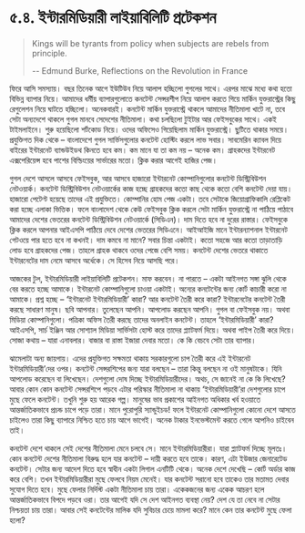 # ৫.৪. ইন্টারমিডিয়ারী লাইয়াবিলিটি প্রটেকশন

> Kings will be tyrants from policy when subjects are rebels from principle.
>
> -- Edmund Burke, Reflections on the Revolution in France

ফিরে আসি সমস্যায়। বছর তিনেক আগে ইউটিউব নিয়ে আলাপ হচ্ছিলো গুগলের সাথে। এরপর মাঝে মধ্যে কথা হতো বিভিন্ন ব্যাপার নিয়ে। আমাদের ধর্মীয় ব্যাপারগুলোতে কনটেন্ট সেন্সরশীপ নিয়ে আলাপ করতে গিয়ে মার্কিন যুক্তরাস্ট্রের কিছু রেগুলেশন নিয়ে ঘাটতে হচ্ছিলো। অনেকবারই। কনটেন্ট মার্কিন যুক্তরাস্ট্রে থাকলে আমাদের নীতিমালা খাটে না, তবে সেটা অন্যদেশে থাকলে গুগল মানবে সেদেশের নীতিমালা। কথা চলছিলো টুইটার আর ফেইসবুকের সাথে। একই টাইমলাইনে। শুরু হয়েছিলো শর্টকোড নিয়ে। ওদের অফিসেও গিয়েছিলাম মার্কিন যুক্তরাস্ট্রে। ছুটিতে থাকার সময়ে। প্রযুক্তিগত দিক থেকে – বাংলাদেশে গুগল সার্ভিসগুলোর কনটেন্ট হোস্টিং করলে লাভ সবার। সাবমেরিন ক্যাবল দিয়ে বাইরের ইন্টারনেট ব্যান্ডউইডথ কিনতে হবে কম। কম মানে যা তা কম নয় – অনেক কম। গ্রাহকদের ইন্টারনেট এক্সপেরিয়েন্স হবে পাশের বিল্ডিংয়ের সার্ভারের মতো। ক্লিক করার আগেই হাজির পেজ।

গুগল দেশে আসলে আসবে ফেইসবুক, আর আসবে হাজারো ইন্টারনেট কোম্পানিগুলোর কনটেন্ট ডিস্ট্রিবিউশন নেটওয়ার্ক। কনটেন্ট ডিস্ট্রিবিউশন নেটওয়ার্কের কাজ হচ্ছে গ্রাহকদের কতো কাছ থেকে কতো বেশি কনটেন্ট দেয়া যায়। হাজারো পেটেণ্ট হয়েছে তাদের এই প্রযুক্তিতে। কোম্পানির হোম পেজ একটা। তবে সেটাকে জিয়োগ্রাফিকালি রেপ্লিকেট করা হচ্ছে এলাকা ভিত্তিক। ফলে বাংলাদেশ থেকে কেউ ফেইসবুক ক্লিক করলে সেটা মার্কিন যুক্তরাস্ট্রে না পাঠিয়ে পাঠাবে আমাদের দেশের ভেতরের কনটেন্ট ডিস্ট্রিবিউশন নেটওয়ার্কে \(সিডিএন\)। দাম দিতে হবে না দুরের রাস্তার। ফেইসবুকে ক্লিক করলে আপনার আইএসপি পাঠিয়ে দেবে দেশের ভেতরের সিডিএনে। আইআইজি মানে ইন্টারন্যাশনাল ইন্টারনেট গেটওয়ে পার হতে হবে না কখনই। দাম কমবে না মানে? সবার চিন্তা একটাই। কতো সহজে আর কতো তাড়াতাড়ি লোড হবে গ্রাহকদের পেজ। তাহলে গ্রাহক থাকবে ওদের পেজে বেশি সময়। কনটেন্ট দেশের ভেতরে থাকাতে ইন্টারনেটের দাম নেমে আসবে অর্ধেকে। সে হিসেব নিয়ে আসছি পরে।

আজকের টুল, ইন্টারমিডিয়ারী লাইয়াবিলিটি প্রটেকশন। মাফ করবেন। না পারতে – একটা আইনগত সঙ্গা ঝুলি থেকে বের করতে হচ্ছে আমাকে। ইন্টারনেট কোম্পানিগুলো চাওয়া একটাই। অন্যের কনটেন্টের জন্য কোর্ট কাচারী করো না আমাকে। প্রশ্ন হচ্ছে – ‘ইন্টারনেট ইন্টারমিডিয়ারী’ কারা? আর কনটেন্ট তৈরী করে কারা? ইন্টারনেটের কনটেন্ট তৈরী করছে সাধারণ মানুষ। ছবি আপনার। তুলেছেন আপনি। আপলোড করছেন আপনি। গুগল বা ফেইসবুক নয়। অথবা মিডিয়া কোম্পানিগুলো। পত্রিকা অফিস তৈরী করছে তাদের অনলাইন কনটেন্ট। তাহলে ‘ইন্টারমিডিয়ারী’ কারা? আইএসপি, সার্চ ইঞ্জিন আর সোশ্যাল মিডিয়া সার্ভিসটা হোস্ট করে তাদের প্ল্যাটফর্ম দিয়ে। অথবা পাইপ তৈরী করে দিয়ে। সোজা কথায় – যারা এনাবলার। বাজার বা রাস্তা ইজারা দেবার মতো। কে কি বেচবে সেটা তার ব্যাপার।

ঝামেলাটা অন্য জায়গায়। এদের প্রযুক্তিগত সক্ষমতা থাকায় সরকারগুলো চাপ তৈরী করে এই ইন্টারনেট ইন্টারমিডিয়ারী’দের ওপর। কনটেন্ট সেন্সরশিপের জন্য যারা বলছেন – তারা কিন্তু বলছেন না ওই মানুষটাকে। যিনি আপলোড করেছেন বা লিখেছেন। দেশগুলো দোষ দিচ্ছে ইন্টারমিডিয়ারীদের। অথচ, সে জানেই না কে কি লিখেছে? আবার কোন কোন কনটেন্ট সেন্সরশিপে পড়বে এটার পরিস্কার নীতিমালা না থাকায় ‘ইন্টারমিডিয়ারী’রা দেশগুলোর চাপে মুছে ফেলে কনটেন্ট। তখুনি শুরু হয় আরেক গল্প। মানুষের ভাব প্রকাশের আইনগত অধিকার খর্ব হওয়াতে আন্তর্জাতিকভাবে প্রচন্ড চাপে পড়ে তারা। মানে পুরোপুরি স্যান্ডুইচড! ফলে ইন্টারনেট কোম্পানিগুলো কোনো দেশে আসতে চাইলেও তারা কিছু ব্যাপারে নিশ্চিত হতে চায় আগে ভাগেই। অনেক টাকার ইনভেস্টমেন্ট করতে গেলে আপনিও চাইবেন তাই।

কনটেন্ট দেশে থাকলে সেই দেশের নীতিমালা মেনে চলবে সে। মানে ইন্টারমিডিয়ারীরা। যারা প্ল্যাটফর্ম দিচ্ছে মূলতঃ। কোন কনটেন্ট দেশের নীতিমালা বিরুদ্ধ হলে যার কনটেন্ট – দায়ী করতে হবে তাকে। কারণ, এটা ইউজার জেনারেটেড কনটেন্ট। সেটার জন্য আদেশ দিতে হবে স্বাধীন একটা লিগাল এনটিটি থেকে। অনেক দেশে দেখেছি – কোর্ট অর্ডার কাজ করে বেশি। তখন ইন্টারমিডিয়ারীরা মুছে ফেলবে নিয়ম মেনেই। যার কনটেন্ট সরানো হবে তাকেও তার মতামত দেবার সুযোগ দিতে হবে। মুছে ফেলার নির্দিস্ট একটা নীতিমালা চায় তারা। একেকজনের জন্য একেক আচরণ হলে আন্তর্জাতিকভাবে বিপদে পড়বে ওরা। তার আগেই যদি সে দেশ আইনগত ব্যবস্থা নেয়? দেশ যে তা নেবে না সেটার নিশ্চয়তা চায় তারা। আবার সেই কনটেন্টের মালিক যদি সুবিচার চেয়ে মামলা করে? মানে কেন তার কনটেন্ট মুছে ফেলা হলো?

